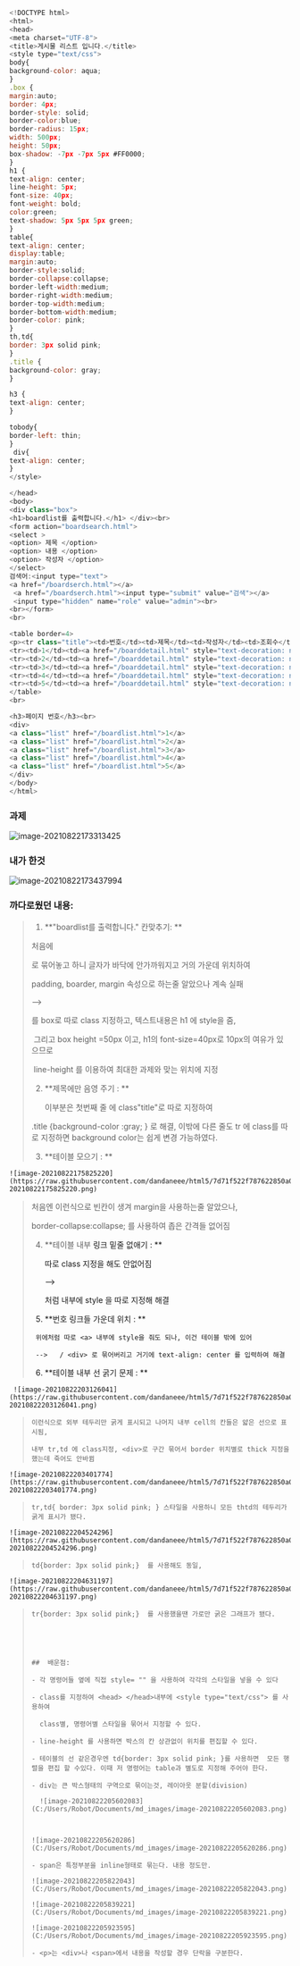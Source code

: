 ```javascript
<!DOCTYPE html>
<html>
<head>
<meta charset="UTF-8">
<title>게시물 리스트 입니다.</title>
<style type="text/css">
body{
background-color: aqua;
}
.box {
margin:auto;
border: 4px;
border-style: solid;
border-color:blue;
border-radius: 15px;
width: 500px;
height: 50px;
box-shadow: -7px -7px 5px #FF0000;
}
h1 {
text-align: center;
line-height: 5px;
font-size: 40px;
font-weight: bold;
color:green;
text-shadow: 5px 5px 5px green;
}
table{
text-align: center;
display:table;
margin:auto;
border-style:solid;
border-collapse:collapse;
border-left-width:medium;
border-right-width:medium;
border-top-width:medium;
border-bottom-width:medium;
border-color: pink;
}
th,td{
border: 3px solid pink;
}
.title {
background-color: gray;
}

h3 {
text-align: center;
}

tobody{
border-left: thin;
}
 div{
text-align: center;
} 
</style>

</head>
<body>
<div class="box">
<h1>boardlist를 출력합니다.</h1> </div><br>
<form action="boardsearch.html">
<select >
<option> 제목 </option>
<option> 내용 </option>
<option> 작성자 </option>
</select>
검색어:<input type="text"> 
<a href="/boardserch.html"></a>
 <a href="/boardserch.html"><input type="submit" value="검색"></a>
 <input type="hidden" name="role" value="admin"><br>
<br></form>
<br>

<table border=4>
<p><tr class="title"><td>번호</td><td>제목</td><td>작성자</td><td>조회수</td></tr></p>
<tr><td>1</td><td><a href="/boarddetail.html" style="text-decoration: none">제목1</td></a><td>작성자1</td><td>0</td></tr>
<tr><td>2</td><td><a href="/boarddetail.html" style="text-decoration: none">제목2</td></a><td>작성자2</td><td>0</td></tr>
<tr><td>3</td><td><a href="/boarddetail.html" style="text-decoration: none">제목3</td></a><td>작성자3</td><td>11</td></tr>
<tr><td>4</td><td><a href="/boarddetail.html" style="text-decoration: none">제목4</td></a><td>작성자4</td><td>22</td></tr>
<tr><td>5</td><td><a href="/boarddetail.html" style="text-decoration: none">제목5</td></a><td>작성자5</td><td>11</td></tr>
</table>
<br>

<h3>페이지 번호</h3><br>
<div>
<a class="list" href="/boardlist.html">1</a>
<a class="list" href="/boardlist.html">2</a>
<a class="list" href="/boardlist.html">3</a>
<a class="list" href="/boardlist.html">4</a>
<a class="list" href="/boardlist.html">5</a>
</div>
</body>
</html>
```

### 과제 

![image-20210822173313425](https://raw.githubusercontent.com/dandaneee/html5/7d71f522f787622850a001e75c32d13564c31d28/image-20210822173313425.png)



### 내가 한것

![image-20210822173437994](https://raw.githubusercontent.com/dandaneee/html5/7d71f522f787622850a001e75c32d13564c31d28/image-20210822173437994.png)


### 까다로웠던 내용:

> 1.  **"boardlist를 출력합니다." 칸맞추기: **
>
>    처음에 <div> 로 묶어놓고 하니 글자가 바닥에 안가까워지고 거의 가운데 위치하여 
>
>    padding, boarder, margin 속성으로 하는줄 알았으나 계속 실패
>
>    --> <div>를 box로 따로 class 지정하고, 텍스트내용은 h1 에 style을 줌, 
>
>    ​		그리고 box height =50px 이고, h1의 font-size=40px로 10px의 여유가 있으므로 
>
>    ​		line-height 를  이용하여 최대한 과제와 맞는 위치에 지정
>
> 2.  **제목에만 음영 주기  :  **
>
>     이부분은 첫번째 줄 <tr> 에 class"title"로 따로 지정하여
>
>    .title {background-color :gray; } 로 해결, 이밖에 다른 줄도 tr 에 class를 따로 지정하면 background color는 쉽게 변경 가능하였다.
>
> 3.  **테이블 모으기 : **

    ![image-20210822175825220](https://raw.githubusercontent.com/dandaneee/html5/7d71f522f787622850a001e75c32d13564c31d28/image-20210822175825220.png)

>    처음엔 이런식으로 빈칸이 생겨 margin을 사용하는줄 알았으나, 
>
>    border-collapse:collapse; 를 사용하여 좁은 간격들 없어짐
>
> 4.  **테이블 내부 <a> 링크 밑줄 없애기 : **
>
>     따로 class 지정을 해도 안없어짐
>
>     --> <a href="/boarddetail.html" style="text-decoration: none">
>
>     처럼 <a> 내부에 style 을 따로 지정해 해결
>
> 5.   **번호 링크들 가운데 위치 : **  
>
>     ​	위에처럼 따로 <a> 내부에 style을 줘도 되나, 이건 테이블 밖에 있어
>
>     ​	-->   / <div> 로 묶어버리고 거기에 text-align: center 를 입력하여 해결  
>
> 6.   **테이블 내부 선 굵기 문제 : **

     ![image-20210822203126041](https://raw.githubusercontent.com/dandaneee/html5/7d71f522f787622850a001e75c32d13564c31d28/image-20210822203126041.png)

>     이런식으로 외부 테두리만 굵게 표시되고 나머지 내부 cell의 칸들은 얇은 선으로 표시됨,
>
>     내부 tr,td 에 class지정, <div>로 구간 묶어서 border 위치별로 thick 지정을 했는데 죽어도 안바뀜

    ![image-20210822203401774](https://raw.githubusercontent.com/dandaneee/html5/7d71f522f787622850a001e75c32d13564c31d28/image-20210822203401774.png)

>     tr,td{ border: 3px solid pink; } 스타일을 사용하니 모든 thtd의 테두리가 굵게 표시가 됐다.

    ![image-20210822204524296](https://raw.githubusercontent.com/dandaneee/html5/7d71f522f787622850a001e75c32d13564c31d28/image-20210822204524296.png)

>     td{border: 3px solid pink;}  를 사용해도 동일,

    ![image-20210822204631197](https://raw.githubusercontent.com/dandaneee/html5/7d71f522f787622850a001e75c32d13564c31d28/image-20210822204631197.png)

>     tr{border: 3px solid pink;}  를 사용했을땐 가로만 굵은 그래프가 됐다.
>
>     
>
>     
>
>     ##  배운점: 
>
>     - 각 명령어들 옆에 직접 style= "" 을 사용하여 각각의 스타일을 넣을 수 있다
>
>     - class를 지정하여 <head> </head>내부에 <style type="text/css"> 를 사용하여 
>
>       class별, 명령어별 스타일을 묶어서 지정할 수 있다.
>
>     - line-height 를 사용하면 박스의 칸 상관없이 위치를 편집할 수 있다.
>
>     - 테이블의 선 같은경우엔 td{border: 3px solid pink; }를 사용하면  모든 행렬을 편집 할 수있다. 이때 저 명령어는 table과 별도로 지정해 주어야 한다.
>
>     - div는 큰 박스형태의 구역으로 묶이는것, 레이아웃 분할(division)
>
>       ![image-20210822205602083](C:/Users/Robot/Documents/md_images/image-20210822205602083.png)
>
>       
>
>     ![image-20210822205620286](C:/Users/Robot/Documents/md_images/image-20210822205620286.png)
>
>     - span은 특정부분을 inline형태로 묶는다. 내용 정도만.
>
>     ![image-20210822205822043](C:/Users/Robot/Documents/md_images/image-20210822205822043.png)
>
>     ![image-20210822205839221](C:/Users/Robot/Documents/md_images/image-20210822205839221.png)
>
>     ![image-20210822205923595](C:/Users/Robot/Documents/md_images/image-20210822205923595.png)
>
>     - <p>는 <div>나 <span>에서 내용을 작성할 경우 단락을 구분한다.

